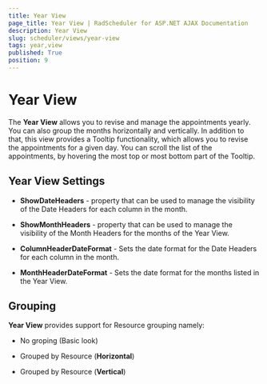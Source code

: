 ```yaml
---
title: Year View
page_title: Year View | RadScheduler for ASP.NET AJAX Documentation
description: Year View
slug: scheduler/views/year-view
tags: year,view
published: True
position: 9
---
```


# Year View



The **Year View** allows you to revise and manage the appointments yearly. You can also group the months horizontally and vertically.
In addition to that, this view provides a Tooltip functionality, which allows you to revise the appointments for a given day. You can scroll the list of the appointments, by hovering the most top or most bottom part of the Tooltip.

## Year View Settings

* **ShowDateHeaders** - property that can be used to manage the visibility of the Date Headers for each column in the month.

* **ShowMonthHeaders** - property that can be used to manage the visibility of the Month Headers for the months of the Year View.

* **ColumnHeaderDateFormat** - Sets the date format for the Date Headers for each column in the month.

* **MonthHeaderDateFormat** - Sets the date format for the months listed in the Year View.

## Grouping

**Year View** provides support for Resource grouping namely:

* No groping (Basic look)
<!--![scheduler-views-yearviewnogrouping.png](images/scheduler-views-yearviewnogrouping.png)-->

* Grouped by Resource (**Horizontal**)
<!--![scheduler-views-monthview-horizontalgroupingbyresource](images/scheduler-views-monthview-horizontalgroupingbyresource.png)-->

* Grouped by Resource (**Vertical**)
<!--![scheduler-views-yearview-verticalresources.png](images/scheduler-views-yearview-verticalresources.png)-->


